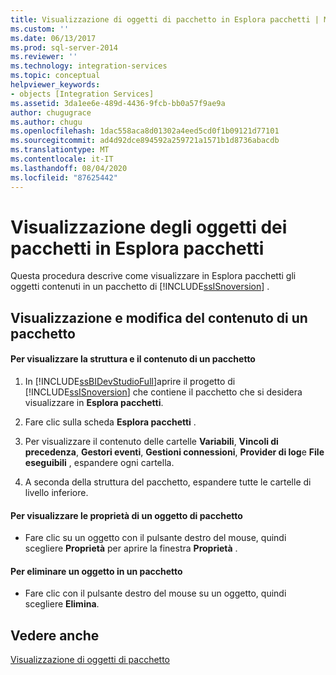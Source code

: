 ```yaml
---
title: Visualizzazione di oggetti di pacchetto in Esplora pacchetti | Microsoft Docs
ms.custom: ''
ms.date: 06/13/2017
ms.prod: sql-server-2014
ms.reviewer: ''
ms.technology: integration-services
ms.topic: conceptual
helpviewer_keywords:
- objects [Integration Services]
ms.assetid: 3da1ee6e-489d-4436-9fcb-bb0a57f9ae9a
author: chugugrace
ms.author: chugu
ms.openlocfilehash: 1dac558aca8d01302a4eed5cd0f1b09121d77101
ms.sourcegitcommit: ad4d92dce894592a259721a1571b1d8736abacdb
ms.translationtype: MT
ms.contentlocale: it-IT
ms.lasthandoff: 08/04/2020
ms.locfileid: "87625442"
---
```

# <a name="view-package-objects-in-package-explorer"></a>Visualizzazione degli oggetti dei pacchetti in Esplora pacchetti
  Questa procedura descrive come visualizzare in Esplora pacchetti gli oggetti contenuti in un pacchetto di [!INCLUDE[ssISnoversion](../includes/ssisnoversion-md.md)] .  
  
## <a name="viewing-and-modifying-package-content"></a>Visualizzazione e modifica del contenuto di un pacchetto  
  
#### <a name="to-view-the-package-structure-and-content"></a>Per visualizzare la struttura e il contenuto di un pacchetto  
  
1.  In [!INCLUDE[ssBIDevStudioFull](../includes/ssbidevstudiofull-md.md)]aprire il progetto di [!INCLUDE[ssISnoversion](../includes/ssisnoversion-md.md)] che contiene il pacchetto che si desidera visualizzare in **Esplora pacchetti**.  
  
2.  Fare clic sulla scheda **Esplora pacchetti** .  
  
3.  Per visualizzare il contenuto delle cartelle **Variabili**, **Vincoli di precedenza**, **Gestori eventi**, **Gestioni connessioni**, **Provider di log**e **File eseguibili** , espandere ogni cartella.  
  
4.  A seconda della struttura del pacchetto, espandere tutte le cartelle di livello inferiore.  
  
#### <a name="to-view-package-object-properties"></a>Per visualizzare le proprietà di un oggetto di pacchetto  
  
-   Fare clic su un oggetto con il pulsante destro del mouse, quindi scegliere **Proprietà** per aprire la finestra **Proprietà** .  
  
#### <a name="to-delete-an-object-in-a-package"></a>Per eliminare un oggetto in un pacchetto  
  
-   Fare clic con il pulsante destro del mouse su un oggetto, quindi scegliere **Elimina**.  
  
## <a name="see-also"></a>Vedere anche  
 [Visualizzazione di oggetti di pacchetto](view-package-objects.md)  
  
  
